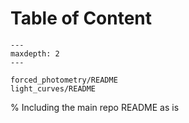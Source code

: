 # Table of Content

```{toctree}
---
maxdepth: 2
---

forced_photometry/README
light_curves/README
```


% Including the main repo README as is

```{include} README.md

```
